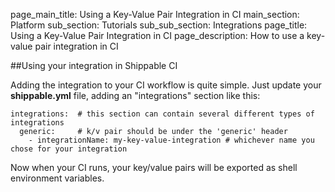 page_main_title: Using a Key-Value Pair Integration in CI
main_section: Platform
sub_section: Tutorials
sub_sub_section: Integrations
page_title: Using a Key-Value Pair Integration in CI
page_description: How to use a key-value pair integration in CI


##Using your integration in Shippable CI

Adding the integration to your CI workflow is quite simple.  Just update your **shippable.yml** file, adding an "integrations" section like this:
```
integrations:  # this section can contain several different types of integrations
  generic:     # k/v pair should be under the 'generic' header
    - integrationName: my-key-value-integration # whichever name you chose for your integration
```

Now when your CI runs, your key/value pairs will be exported as shell environment variables.
